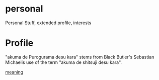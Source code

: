 # personal
Personal Stuff, extended profile, interests


# Profile
"akuma de Purogurama desu kara" stems from Black Butler's Sebastian Michaelis use of the term "akuma de shitsuji desu kara".

[meaning](https://anime.stackexchange.com/questions/5122/how-can-sebastian-use-i-am-a-butler-and-a-devil-so-casually)

